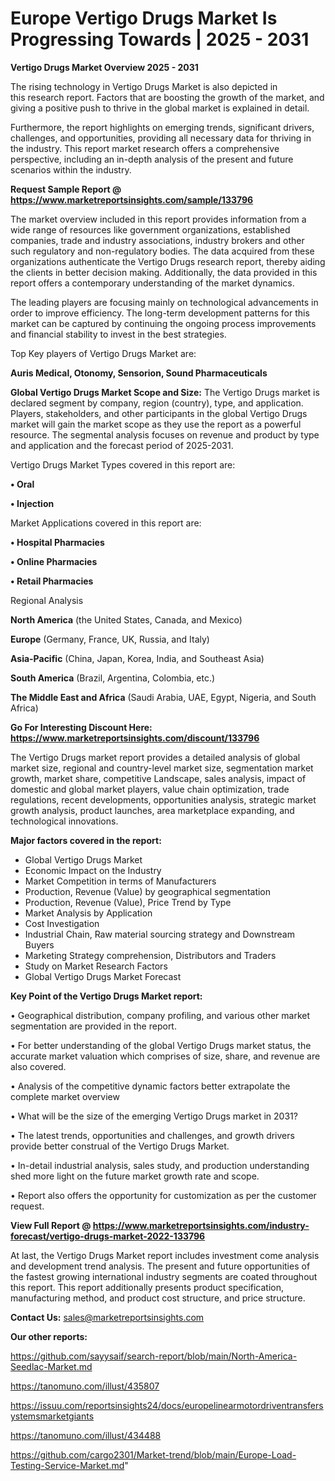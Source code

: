 # Europe Vertigo Drugs Market Is Progressing Towards | 2025 - 2031

<Strong> Vertigo Drugs Market Overview 2025 - 2031</strong>

The rising technology in Vertigo Drugs Market is also depicted in this research report. Factors that are boosting the growth of the market, and giving a positive push to thrive in the global market is explained in detail.

Furthermore, the report highlights on emerging trends, significant drivers, challenges, and opportunities, providing all necessary data for thriving in the industry. This report market research offers a comprehensive perspective, including an in-depth analysis of the present and future scenarios within the industry.

<strong>Request Sample Report @ <a href=https://www.marketreportsinsights.com/sample/133796>https://www.marketreportsinsights.com/sample/133796</a></strong>

The market overview included in this report provides information from a wide range of resources like government organizations, established companies, trade and industry associations, industry brokers and other such regulatory and non-regulatory bodies. The data acquired from these organizations authenticate the Vertigo Drugs research report, thereby aiding the clients in better decision making. Additionally, the data provided in this report offers a contemporary understanding of the market dynamics.

The leading players are focusing mainly on technological advancements in order to improve efficiency. The long-term development patterns for this market can be captured by continuing the ongoing process improvements and financial stability to invest in the best strategies.

Top Key players of Vertigo Drugs Market are:

<strong>Auris Medical, Otonomy, Sensorion, Sound Pharmaceuticals</strong>

<strong><b>Global Vertigo Drugs Market Scope and Size:</b></strong>
The Vertigo Drugs market is declared segment by company, region (country), type, and application. Players, stakeholders, and other participants in the global Vertigo Drugs market will gain the market scope as they use the report as a powerful resource. The segmental analysis focuses on revenue and product by type and application and the forecast period of 2025-2031.

Vertigo Drugs Market Types covered in this report are:

<strong>• Oral

• Injection</strong>

Market Applications covered in this report are:

<strong>• Hospital Pharmacies

• Online Pharmacies

• Retail Pharmacies</strong> 

Regional Analysis

<strong>North America</strong> (the United States, Canada, and Mexico)

<strong>Europe</strong> (Germany, France, UK, Russia, and Italy)

<strong>Asia-Pacific</strong> (China, Japan, Korea, India, and Southeast Asia)

<strong>South America</strong> (Brazil, Argentina, Colombia, etc.)

<strong>The Middle East and Africa</strong> (Saudi Arabia, UAE, Egypt, Nigeria, and South Africa)

<strong>Go For Interesting Discount Here: <a href=https://www.marketreportsinsights.com/discount/133796>https://www.marketreportsinsights.com/discount/133796</a></strong>

The Vertigo Drugs market report provides a detailed analysis of global market size, regional and country-level market size, segmentation market growth, market share, competitive Landscape, sales analysis, impact of domestic and global market players, value chain optimization, trade regulations, recent developments, opportunities analysis, strategic market growth analysis, product launches, area marketplace expanding, and technological innovations.

<strong><b>Major factors covered in the report:</b></strong>
<ul>
  <li>Global Vertigo Drugs Market </li>
  <li>Economic Impact on the Industry</li>
  <li>Market Competition in terms of Manufacturers</li>
  <li>Production, Revenue (Value) by geographical segmentation</li>
  <li>Production, Revenue (Value), Price Trend by Type</li>
  <li>Market Analysis by Application</li>
  <li>Cost Investigation</li>
  <li>Industrial Chain, Raw material sourcing strategy and Downstream Buyers</li>
  <li>Marketing Strategy comprehension, Distributors and Traders</li>
  <li>Study on Market Research Factors</li>
  <li>Global Vertigo Drugs Market Forecast</li>
</ul>

<strong><b>Key Point of the Vertigo Drugs Market report:</b></strong>

• Geographical distribution, company profiling, and various other market segmentation are provided in the report.

• For better understanding of the global Vertigo Drugs market status, the accurate market valuation which comprises of size, share, and revenue are also covered.

• Analysis of the competitive dynamic factors better extrapolate the complete market overview

• What will be the size of the emerging Vertigo Drugs market in 2031?

• The latest trends, opportunities and challenges, and growth drivers provide better construal of the Vertigo Drugs Market.

• In-detail industrial analysis, sales study, and production understanding shed more light on the future market growth rate and scope.

• Report also offers the opportunity for customization as per the customer request.

<strong><b>View Full Report @ <a href=https://www.marketreportsinsights.com/industry-forecast/vertigo-drugs-market-2022-133796>https://www.marketreportsinsights.com/industry-forecast/vertigo-drugs-market-2022-133796</a></b></strong>


At last, the Vertigo Drugs Market report includes investment come analysis and development trend analysis. The present and future opportunities of the fastest growing international industry segments are coated throughout this report. This report additionally presents product specification, manufacturing method, and product cost structure, and price structure.

<strong>Contact Us:</strong>
sales@marketreportsinsights.com

<strong>Our other reports:</strong>

<a href=https://github.com/sayysaif/search-report/blob/main/North-America-Seedlac-Market.md>https://github.com/sayysaif/search-report/blob/main/North-America-Seedlac-Market.md</a>

<a href=https://tanomuno.com/illust/435807>https://tanomuno.com/illust/435807</a>

<a href=https://issuu.com/reportsinsights24/docs/europelinearmotordriventransfersystemsmarketgiants>https://issuu.com/reportsinsights24/docs/europelinearmotordriventransfersystemsmarketgiants</a>

<a href=https://tanomuno.com/illust/434488>https://tanomuno.com/illust/434488</a>

<a href=https://github.com/cargo2301/Market-trend/blob/main/Europe-Load-Testing-Service-Market.md>https://github.com/cargo2301/Market-trend/blob/main/Europe-Load-Testing-Service-Market.md</a>"
